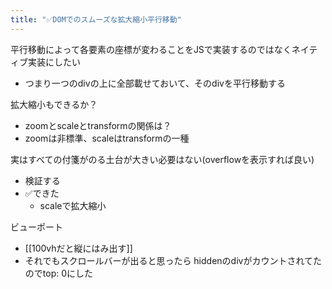 ```yaml
---
title: "✅DOMでのスムーズな拡大縮小平行移動"
---
```


平行移動によって各要素の座標が変わることをJSで実装するのではなくネイティブ実装にしたい
- つまり一つのdivの上に全部載せておいて、そのdivを平行移動する

拡大縮小もできるか？
- zoomとscaleとtransformの関係は？
- zoomは非標準、scaleはtransformの一種

実はすべての付箋がのる土台が大きい必要はない(overflowを表示すれば良い)
- 検証する
- ✅できた
    - scaleで拡大縮小

ビューポート
- [[100vhだと縦にはみ出す]]
- それでもスクロールバーが出ると思ったら hiddenのdivがカウントされてたのでtop: 0にした
